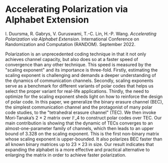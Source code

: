 # Accelerating Polarization via Alphabet Extension

I. Duursma, R. Gabrys, V. Guruswami, T.-C. Lin, H.-P. Wang.
*Accelerating Polarization via Alphabet Extension*.
International Conference on Randomization and Computation (RANDOM).
September 2022.

Polarization is an unprecedented coding technique in that it not only achieves channel capacity, but also does so at a faster speed of convergence than any other technique. This speed is measured by the "scaling exponent" and its importance is three-fold. Firstly, estimating the scaling exponent is challenging and demands a deeper understanding of the dynamics of communication channels. Secondly, scaling exponents serve as a benchmark for different variants of polar codes that helps us select the proper variant for real-life applications. Thirdly, the need to optimize for the scaling exponent sheds light on how to reinforce the design of polar code. In this paper, we generalize the binary erasure channel (BEC), the simplest communication channel and the protagonist of many polar code studies, to the "tetrahedral erasure channel" (TEC). We then invoke Mori-Tanaka’s 2 × 2 matrix over 𝔽_4 to construct polar codes over TEC. Our main contribution is showing that the dynamic of TECs converges to an almost-one-parameter family of channels, which then leads to an upper bound of 3.328 on the scaling exponent. This is the first non-binary matrix whose scaling exponent is upper-bounded. It also polarizes BEC faster than all known binary matrices up to 23 × 23 in size. Our result indicates that expanding the alphabet is a more effective and practical alternative to enlarging the matrix in order to achieve faster polarization.
